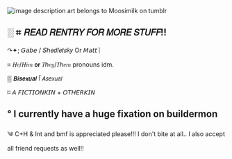 ![image description](https://files.catbox.moe/dnp1ga.jpg)
art belongs to Moosimilk on tumblr

░ ⌗ 𝘙𝘌𝘈𝘋 𝘙𝘌𝘕𝘛𝘙𝘠 𝘍𝘖𝘙 𝘔𝘖𝘙𝘌 𝘚𝘛𝘜𝘍𝘍!! 
- 
↷✦; 𝘎𝘢𝘣𝘦 / 𝑆ℎ𝑒𝑑𝑙𝑒𝑡𝑠𝑘𝑦 Or 𝘔𝘢𝘵𝘵 ︴

⌗ 𝐻𝑒/𝐻𝑖𝑚 𝗼𝗿 𝑇ℎ𝑒𝑦/𝑇ℎ𝑒𝑚 pronouns idm.

▒  𝘽𝙞𝙨𝙚𝙭𝙪𝙖𝙡 ᥬ 𝘈𝘴𝘦𝘹𝘶𝘢𝘭

⌑ 𝘈 𝘍𝘐𝘊𝘛𝘐𝘖𝘕𝘒𝘐𝘕 + 𝘖𝘛𝘏𝘌𝘙𝘒𝘐𝘕 

°  I currently have a huge fixation on buildermon
 -
༄ C+H & Int and bmf is appreciated please!!! I don't bite at all.. I also accept all friend requests as well!! 
